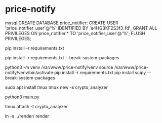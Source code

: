 # price-notify

mysql
CREATE DATABASE price_notifier;
CREATE USER 'price_notifier_user'@'%' IDENTIFIED BY 'e4HG3KF2S3f3_fd';
GRANT ALL PRIVILEGES ON price_notifier.* TO 'price_notifier_user'@'%';
FLUSH PRIVILEGES;

pip install -r requirements.txt

pip install -r requirements.txt --break-system-packages

python3 -m venv /var/www/price-notify/venv
source /var/www/price-notify/venv/bin/activate
pip install -r requirements.txt
pip install scipy --break-system-packages



sudo apt install tmux
tmux new -s crypto_analyzer

python3 main.py

tmux attach -t crypto_analyzer

ln -s ../render/ render